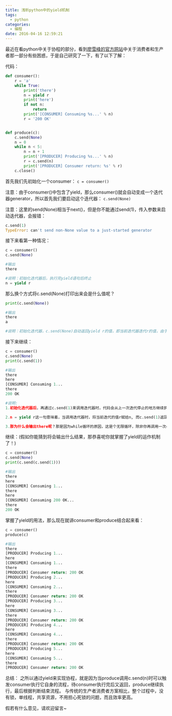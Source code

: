 ```yaml
---
title: 浅析python中的yield机制
tags:
  - python
categories:
  - 编程
date: 2016-04-16 12:59:21
---
```


最近在看python中关于协程的部分，看到[廖雪峰的官方网站](http://www.liaoxuefeng.com/wiki/0014316089557264a6b348958f449949df42a6d3a2e542c000/001432090171191d05dae6e129940518d1d6cf6eeaaa969000)中关于消费者和生产者那一部分有些困惑，于是自己研究了一下，有了以下了解：

<!-- more -->
代码：

```python
def consumer():
    r = 'a'
    while True:
        print('there')
        n = yield r
        print('here')
        if not n:
            return
        print('[CONSUMER] Consuming %s...' % n)
        r = '200 OK'


def produce(c):
    c.send(None)
    n = 0
    while n < 5:
        n = n + 1
        print('[PRODUCER] Producing %s...' % n)
        r = c.send(n)
        print('[PRODUCER] Consumer return: %s' % r)
    c.close()
```

首先我们先初始化一个consumer：
`c = consumer()`

注意：由于consumer()中包含了yield，那么consumer()就会自动变成一个迭代器generator，所以首先我们要启动这个迭代器：
`c.send(None)`

注意：这里的send(None)相当于next()，但是你不能通过send(1)，传入参数来启动迭代器，会报错：
```python
c.send(1)
TypeError: can't send non-None value to a just-started generator
```
接下来看第一种情况：
```python
c = consumer()
c.send(None)

#输出
there

#说明：初始化迭代器后，执行完yield语句后终止
n = yield r
```
那么换个方式将c.send(None)打印出来会是什么值呢？
```python
print(c.send(None))

#输出
there
a

#说明：初始化迭代器，c.send(None)自动返回yield r的值，即当前迭代器迭代r的值，由于一开始赋值r为'a'，所以当前迭代器迭代到r的值是'a'。
```
接下来继续：
```python
c = consumer()
c.send(None)
print(c.send(1))

#输出
there
here
[CONSUMER] Consuming 1...
there
200 OK

#说明:
1.初始化迭代器后，再通过c.send(1)来调用迭代器时，代码会从上一次迭代停止的地方继续执行，即n = yield r。换句话说，初始化迭代器意味着，迭代器将起点设置在yield r所在的语句，以后每一次调用迭代器都会从这里开始。

2.n = yield r这一句意味着，当调用迭代器时，将当前迭代的值r赋给n, 而c.send(1)返回的的值是r的值，因为r是迭代器所迭代的变量，我们在循环最后执行了r= '200 ok'，那么c.send(1)返回的就是200 OK了。

3.那为什么会输出there呢？那是因为while循环的原因，这是个无限循环，除非你再调用一次c.send(None)来终止迭代器迭代引发StopIteration，或者调用c.close()，否则会一直循环，又回到了yield r所在的语句，等待下一次的调用迭代。
```
继续：(假如你能猜到将会输出什么结果，那恭喜呢你就掌握了yield的运作机制了！)
```python
c = consumer()
c.send(None)
print(c.send(c.send(1)))

#输出
there
here
[CONSUMER] Consuming 1...
there
here
[CONSUMER] Consuming 200 OK...
there
200 OK
```
掌握了yield的用法，那么现在就讲consumer和produce结合起来看：
```python
c = consumer()
produce(c)

#输出
there
[PRODUCER] Producing 1...
here
[CONSUMER] Consuming 1...
there
[PRODUCER] Consumer return: 200 OK
[PRODUCER] Producing 2...
here
[CONSUMER] Consuming 2...
there
[PRODUCER] Consumer return: 200 OK
[PRODUCER] Producing 3...
here
[CONSUMER] Consuming 3...
there
[PRODUCER] Consumer return: 200 OK
[PRODUCER] Producing 4...
here
[CONSUMER] Consuming 4...
there
[PRODUCER] Consumer return: 200 OK
[PRODUCER] Producing 5...
here
[CONSUMER] Consuming 5...
there
[PRODUCER] Consumer return: 200 OK
```
总结：
之所以通过yield来实现协程，就是因为当produce调用c.send(n)时可以触发consumer执行它自身的流程，待consumer执行完后又返回，produce继续执行，最后根据判断结束流程。
与传统的生产者消费者方案相比，整个过程中，没有锁，单线程，共享资源，不用担心死锁的问题，而且效率更高。

假若有什么意见，请欢迎留言~
